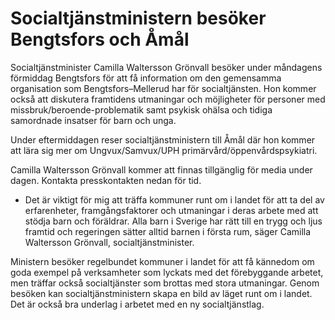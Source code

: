 # Socialtjänstministern besöker Bengtsfors och Åmål

Socialtjänstminister Camilla Waltersson Grönvall besöker under måndagens förmiddag Bengtsfors för att få information om den gemensamma organisation som Bengtsfors–Mellerud har för socialtjänsten. Hon kommer också att diskutera framtidens utmaningar och möjligheter för personer med missbruk/beroende-problematik samt psykisk ohälsa och tidiga samordnade insatser för barn och unga.

Under eftermiddagen reser socialtjänstministern till Åmål där hon kommer att lära sig mer om Ungvux/Samvux/UPH primärvård/öppenvårdspsykiatri.

Camilla Waltersson Grönvall kommer att finnas tillgänglig för media under dagen. Kontakta presskontakten nedan för tid.

- Det är viktigt för mig att träffa kommuner runt om i landet för att ta del av erfarenheter, framgångsfaktorer och utmaningar i deras arbete med att stödja barn och föräldrar. Alla barn i Sverige har rätt till en trygg och ljus framtid och regeringen sätter alltid barnen i första rum, säger Camilla Waltersson Grönvall, socialtjänstminister.

Ministern besöker regelbundet kommuner i landet för att få kännedom om goda exempel på verksamheter som lyckats med det förebyggande arbetet, men träffar också socialtjänster som brottas med stora utmaningar. Genom besöken kan socialtjänstministern skapa en bild av läget runt om i landet. Det är också bra underlag i arbetet med en ny socialtjänstlag.
